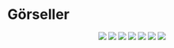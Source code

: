 # Görseller

<p align="center">
  <img src="1.png">
  <img src="2.png">
  <img src="3.png">
  <img src="4.png">
  <img src="5.png">
  <img src="6.png">
  <img src="7.png">
</p>
